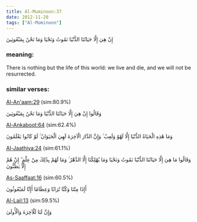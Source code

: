 ```yaml
---
title: Al-Muminoon:37
date: 2012-11-28
tags: ["Al-Muminoon"]
---
```

إِنْ هِيَ إِلَّا حَيَاتُنَا الدُّنْيَا نَمُوتُ وَنَحْيَا وَمَا نَحْنُ بِمَبْعُوثِينَ
### meaning: 
There is nothing but the life of this world: we live and die, and we will not be resurrected.
### similar verses: 

[Al-An'aam:29](/6/29) (sim:80.9%)

وَقَالُوا إِنْ هِيَ إِلَّا حَيَاتُنَا الدُّنْيَا وَمَا نَحْنُ بِمَبْعُوثِينَ

[Al-Ankaboot:64](/29/64) (sim:62.4%)

وَمَا هَٰذِهِ الْحَيَاةُ الدُّنْيَا إِلَّا لَهْوٌ وَلَعِبٌ ۚ وَإِنَّ الدَّارَ الْآخِرَةَ لَهِيَ الْحَيَوَانُ ۚ لَوْ كَانُوا يَعْلَمُونَ

[Al-Jaathiya:24](/45/24) (sim:61.1%)

وَقَالُوا مَا هِيَ إِلَّا حَيَاتُنَا الدُّنْيَا نَمُوتُ وَنَحْيَا وَمَا يُهْلِكُنَا إِلَّا الدَّهْرُ ۚ وَمَا لَهُمْ بِذَٰلِكَ مِنْ عِلْمٍ ۖ إِنْ هُمْ إِلَّا يَظُنُّونَ

[As-Saaffaat:16](/37/16) (sim:60.5%)

أَإِذَا مِتْنَا وَكُنَّا تُرَابًا وَعِظَامًا أَإِنَّا لَمَبْعُوثُونَ

[Al-Lail:13](/92/13) (sim:59.5%)

وَإِنَّ لَنَا لَلْآخِرَةَ وَالْأُولَىٰ
